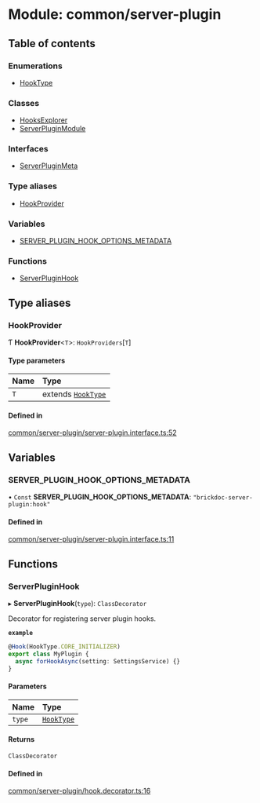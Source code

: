 # Module: common/server-plugin

## Table of contents

### Enumerations

- [HookType](../enums/common_server_plugin.HookType.md)

### Classes

- [HooksExplorer](../classes/common_server_plugin.HooksExplorer.md)
- [ServerPluginModule](../classes/common_server_plugin.ServerPluginModule.md)

### Interfaces

- [ServerPluginMeta](../interfaces/common_server_plugin.ServerPluginMeta.md)

### Type aliases

- [HookProvider](common_server_plugin.md#hookprovider)

### Variables

- [SERVER_PLUGIN_HOOK_OPTIONS_METADATA](common_server_plugin.md#server_plugin_hook_options_metadata)

### Functions

- [ServerPluginHook](common_server_plugin.md#serverpluginhook)

## Type aliases

### <a id="hookprovider" name="hookprovider"></a> HookProvider

Ƭ **HookProvider**<`T`\>: `HookProviders`[`T`]

#### Type parameters

| Name | Type                                                            |
| :--- | :-------------------------------------------------------------- |
| `T`  | extends [`HookType`](../enums/common_server_plugin.HookType.md) |

#### Defined in

[common/server-plugin/server-plugin.interface.ts:52](https://github.com/brickdoc/brickdoc/blob/master/apps/server-api/src/common/server-plugin/server-plugin.interface.ts#L52)

## Variables

### <a id="server_plugin_hook_options_metadata" name="server_plugin_hook_options_metadata"></a> SERVER_PLUGIN_HOOK_OPTIONS_METADATA

• `Const` **SERVER_PLUGIN_HOOK_OPTIONS_METADATA**: `"brickdoc-server-plugin:hook"`

#### Defined in

[common/server-plugin/server-plugin.interface.ts:11](https://github.com/brickdoc/brickdoc/blob/master/apps/server-api/src/common/server-plugin/server-plugin.interface.ts#L11)

## Functions

### <a id="serverpluginhook" name="serverpluginhook"></a> ServerPluginHook

▸ **ServerPluginHook**(`type`): `ClassDecorator`

Decorator for registering server plugin hooks.

**`example`**

```ts
@Hook(HookType.CORE_INITIALIZER)
export class MyPlugin {
  async forHookAsync(setting: SettingsService) {}
}
```

#### Parameters

| Name   | Type                                                    |
| :----- | :------------------------------------------------------ |
| `type` | [`HookType`](../enums/common_server_plugin.HookType.md) |

#### Returns

`ClassDecorator`

#### Defined in

[common/server-plugin/hook.decorator.ts:16](https://github.com/brickdoc/brickdoc/blob/master/apps/server-api/src/common/server-plugin/hook.decorator.ts#L16)
